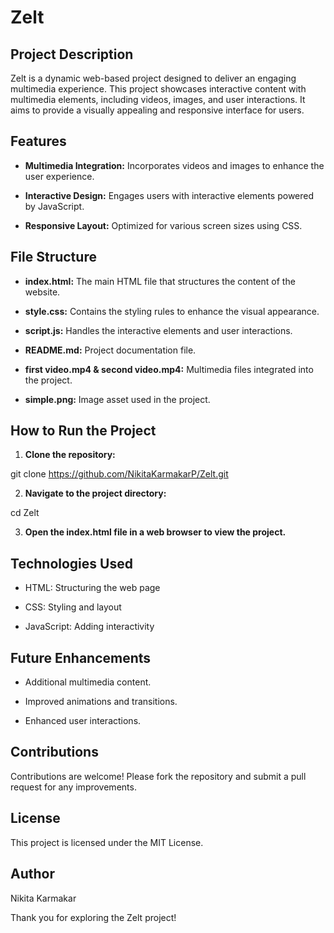 # Zelt

## Project Description

Zelt is a dynamic web-based project designed to deliver an engaging multimedia experience. This project showcases interactive content with multimedia elements, including videos, images, and user interactions. It aims to provide a visually appealing and responsive interface for users.

## Features

- **Multimedia Integration:** Incorporates videos and images to enhance the user experience.

- **Interactive Design:** Engages users with interactive elements powered by JavaScript.

- **Responsive Layout:** Optimized for various screen sizes using CSS.

## File Structure

- **index.html:** The main HTML file that structures the content of the website.

- **style.css:** Contains the styling rules to enhance the visual appearance.

- **script.js:** Handles the interactive elements and user interactions.

- **README.md:** Project documentation file.

- **first video.mp4 & second video.mp4:** Multimedia files integrated into the project.

- **simple.png:** Image asset used in the project.

## How to Run the Project

1. **Clone the repository:**

git clone https://github.com/NikitaKarmakarP/Zelt.git

2. **Navigate to the project directory:**

cd Zelt

3. **Open the index.html file in a web browser to view the project.**

## Technologies Used

- HTML: Structuring the web page

- CSS: Styling and layout

- JavaScript: Adding interactivity

## Future Enhancements

- Additional multimedia content.

- Improved animations and transitions.

- Enhanced user interactions.

## Contributions

Contributions are welcome! Please fork the repository and submit a pull request for any improvements.

## License

This project is licensed under the MIT License.

## Author

Nikita Karmakar

Thank you for exploring the Zelt project!

